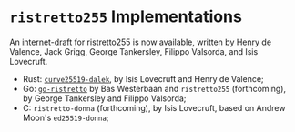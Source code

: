 # `ristretto255` Implementations

An [internet-draft][id] for ristretto255 is now available, written by
Henry de Valence, Jack Grigg, George Tankersley, Filippo Valsorda, and
Isis Lovecruft.

* Rust: [`curve25519-dalek`][dalek], by Isis Lovecruft and Henry de Valence;
* Go: [`go-ristretto`][go-ristretto] by Bas Westerbaan and `ristretto255` (forthcoming), by George Tankersley and Filippo Valsorda;
* C: `ristretto-donna` (forthcoming), by Isis Lovecruft, based on Andrew Moon's `ed25519-donna`;

[id]: https://datatracker.ietf.org/doc/draft-hdevalence-cfrg-ristretto/
[dalek]: https://doc.dalek.rs/curve25519_dalek/
[go-ristretto]: https://github.com/bwesterb/go-ristretto
